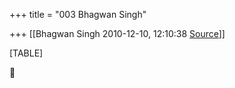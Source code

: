 +++
title = "003 Bhagwan Singh"

+++
[[Bhagwan Singh	2010-12-10, 12:10:38 [Source](https://groups.google.com/g/bvparishat/c/flM-YyCZCBo)]]



[TABLE]



